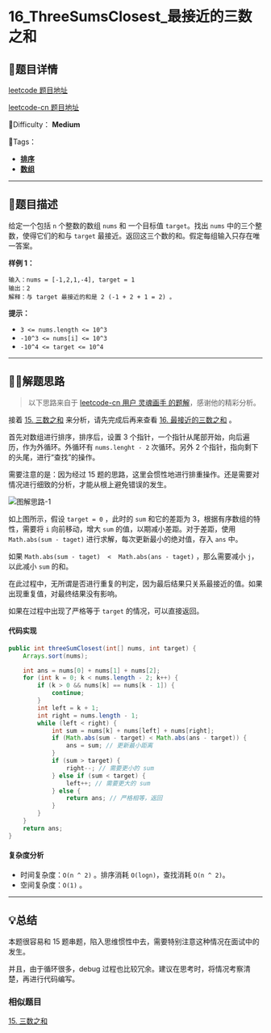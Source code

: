

# 16_ThreeSumsClosest_最接近的三数之和

## 📌题目详情

[leetcode 题目地址](https://leetcode.com/problems/3sum-closest/)

[leetcode-cn 题目地址](https://leetcode-cn.com/problems/3sum-closest/)

📗Difficulty： **Medium**

🎯Tags：

+ **[排序](https://leetcode-cn.com/tag/sort/)**
+ **[数组](https://leetcode-cn.com/tag/array/)**

---

## 📃题目描述

给定一个包括 `n` 个整数的数组 `nums` 和 一个目标值 `target`。找出 `nums` 中的三个整数，使得它们的和与 `target` 最接近。返回这三个数的和。假定每组输入只存在唯一答案。



**样例 1：**

```
输入：nums = [-1,2,1,-4], target = 1
输出：2
解释：与 target 最接近的和是 2 (-1 + 2 + 1 = 2) 。
```



**提示：**

- `3 <= nums.length <= 10^3`
- `-10^3 <= nums[i] <= 10^3`
- `-10^4 <= target <= 10^4`

****

## 🏹🎯解题思路

> 以下思路来自于 [leetcode-cn 用户 灵魂画手 的题解](https://leetcode-cn.com/problems/3sum-closest/solution/hua-jie-suan-fa-16-zui-jie-jin-de-san-shu-zhi-he-b/)，感谢他的精彩分析。

接着 [15. 三数之和](https://leetcode-cn.com/problems/3sum/) 来分析，请先完成后再来查看 [16. 最接近的三数之和](https://leetcode-cn.com/problems/3sum-closest/) 。

首先对数组进行排序，排序后，设置 3 个指针，一个指针从尾部开始，向后遍历，作为外循环。外循环有 `nums.lenght - 2`  次循环。另外 2 个指针，指向剩下的头尾，进行“查找”的操作。

需要注意的是：因为经过 15 题的思路，这里会惯性地进行排重操作。还是需要对情况进行细致的分析，才能从根上避免错误的发生。

![图解思路-1](https://assets.ryantech.ltd/20200624152156.png)

如上图所示，假设 `target = 0` ，此时的 `sum` 和它的差距为 3，根据有序数组的特性，需要将 `i` 向前移动，增大 `sum` 的值，以期减小差距。对于差距，使用 `Math.abs(sum - taget)` 进行求解，每次更新最小的绝对值，存入 `ans` 中。

如果 `Math.abs(sum - taget)  <  Math.abs(ans - taget)` ，那么需要减小 `j`，以此减小 `sum` 的和。

在此过程中，无所谓是否进行重复的判定，因为最后结果只关系最接近的值。如果出现重复值，对最终结果没有影响。

如果在过程中出现了严格等于 `target` 的情况，可以直接返回。



#### 代码实现

```java
public int threeSumClosest(int[] nums, int target) {
    Arrays.sort(nums);

    int ans = nums[0] + nums[1] + nums[2];
    for (int k = 0; k < nums.length - 2; k++) {
        if (k > 0 && nums[k] == nums[k - 1]) {
            continue;
        }
        int left = k + 1;
        int right = nums.length - 1;
        while (left < right) {
            int sum = nums[k] + nums[left] + nums[right];
            if (Math.abs(sum - target) < Math.abs(ans - target)) {
                ans = sum; // 更新最小距离
            }
            if (sum > target) {
                right--; // 需要更小的 sum
            } else if (sum < target) {
                left++; // 需要更大的 sum
            } else {
                return ans; // 严格相等，返回
            }
        }
    }
    return ans;
}
```



#### 复杂度分析

+ 时间复杂度：`O(n ^ 2)` 。排序消耗 `O(logn)`，查找消耗 `O(n ^ 2)`。
+ 空间复杂度：`O(1)` 。



---

## 💡总结

本题很容易和 15 题串题，陷入思维惯性中去，需要特别注意这种情况在面试中的发生。

并且，由于循环很多，debug 过程也比较冗余。建议在思考时，将情况考察清楚，再进行代码编写。



### 相似题目

[15. 三数之和](https://leetcode-cn.com/problems/3sum/)

